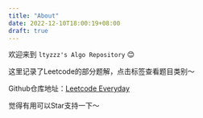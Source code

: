 ```yaml
---
title: "About"
date: 2022-12-10T18:00:19+08:00
draft: true
---
```


欢迎来到 `ltyzzz's Algo Repository` 😊

这里记录了Leetcode的部分题解，点击标签查看题目类别～

Github仓库地址：[Leetcode Everyday](https://github.com/ltyzzzxxx/Leetcode-Everyday) 

觉得有用可以Star支持一下～